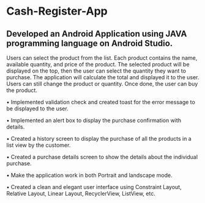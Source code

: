 # Cash-Register-App

## Developed an Android Application using JAVA programming language on Android Studio.

Users can select the product from the list.
Each product contains the name, available quantity, and price of the product.
The selected product will be displayed on the top, then the user can select the quantity they want to purchase.
The application will calculate the total and displayed it to the user.
Users can still change the product or quantity.
Once done, the user can buy the product.

•	Implemented validation check and created toast for the error message to be displayed to the user.

•	Implemented an alert box to display the purchase confirmation with details.

•	Created a history screen to display the purchase of all the products in a list view by the customer.

•	Created a purchase details screen to show the details about the individual purchase.

•	Make the application work in both Portrait and landscape mode.

•	Created a clean and elegant user interface using Constraint Layout, Relative Layout, Linear Layout, RecyclerView, ListView, etc.
